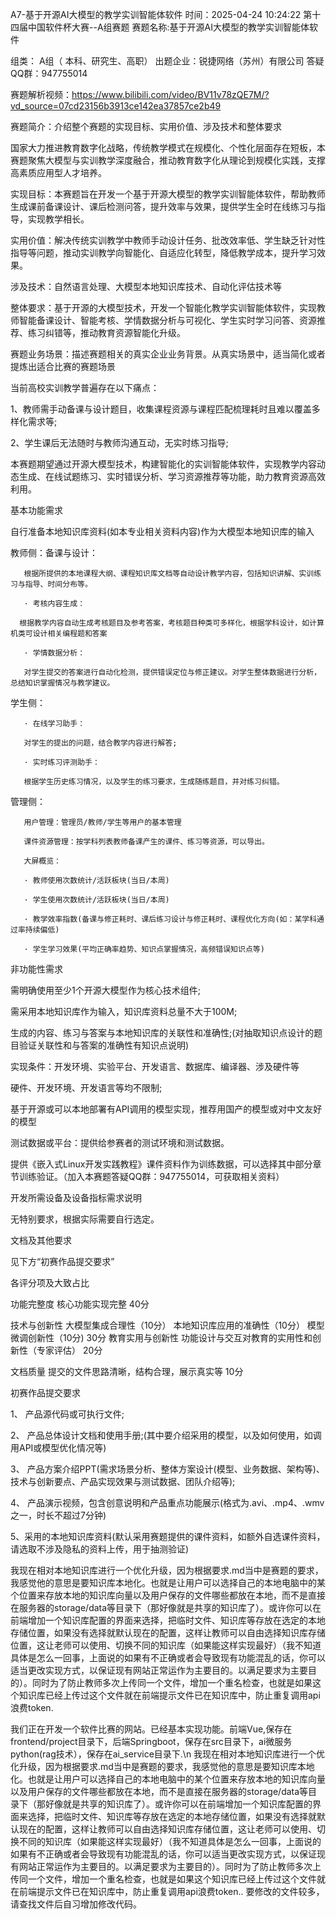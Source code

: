 A7-基于开源AI大模型的教学实训智能体软件
时间：2025-04-24 10:24:22
第十四届中国软件杯大赛--A组赛题
赛题名称:基于开源AI大模型的教学实训智能体软件

组类： A组（ 本科、研究生、高职）
出题企业：锐捷网络（苏州）有限公司
答疑QQ群：947755014

赛题解析视频：https://www.bilibili.com/video/BV11v78zQE7M/?vd_source=07cd23156b3913ce142ea37857ce2b49
 

赛题简介：介绍整个赛题的实现目标、实用价值、涉及技术和整体要求

国家大力推进教育数字化战略，传统教学模式在规模化、个性化层面存在短板，本赛题聚焦大模型与实训教学深度融合，推动教育数字化从理论到规模化实践，支撑高素质应用型人才培养。

实现目标：本赛题旨在开发一个基于开源大模型的教学实训智能体软件，帮助教师生成课前备课设计、课后检测问答，提升效率与效果，提供学生全时在线练习与指导，实现教学相长。

实用价值：解决传统实训教学中教师手动设计任务、批改效率低、学生缺乏针对性指导等问题，推动实训教学向智能化、自适应化转型，降低教学成本，提升学习效果。

涉及技术：自然语言处理、大模型本地知识库技术、自动化评估技术等

整体要求：基于开源的大模型技术，开发一个智能化教学实训智能体软件，实现教师智能备课设计、智能考核、学情数据分析与可视化、学生实时学习问答、资源推荐、练习纠错等，推动教育资源智能化升级。
 

赛题业务场景：描述赛题相关的真实企业业务背景。从真实场景中，适当简化或者提炼出适合比赛的赛题场景

当前高校实训教学普遍存在以下痛点：

1、教师需手动备课与设计题目，收集课程资源与课程匹配梳理耗时且难以覆盖多样化需求等;

2、学生课后无法随时与教师沟通互动，无实时练习指导;

本赛题期望通过开源大模型技术，构建智能化的实训智能体软件，实现教学内容动态生成、在线试题练习、实时错误分析、学习资源推荐等功能，助力教育资源高效利用。
 

基本功能需求

自行准备本地知识库资料(如本专业相关资料内容)作为大模型本地知识库的输入

教师侧：备课与设计：

       根据所提供的本地课程大纲、课程知识库文档等自动设计教学内容，包括知识讲解、实训练习与指导、时间分布等。

       · 考核内容生成：

      根据教学内容自动生成考核题目及参考答案，考核题目种类可多样化，根据学科设计，如计算机类可设计相关编程题和答案

       · 学情数据分析：

       对学生提交的答案进行自动化检测，提供错误定位与修正建议。对学生整体数据进行分析，总结知识掌握情况与教学建议。

学生侧：

       · 在线学习助手：

       对学生的提出的问题，结合教学内容进行解答;

       · 实时练习评测助手：

       根据学生历史练习情况，以及学生的练习要求，生成随练题目，并对练习纠错。

管理侧：

       用户管理：管理员/教师/学生等用户的基本管理

       课件资源管理：按学科列表教师备课产生的课件、练习等资源，可以导出。

       大屏概览：

       · 教师使用次数统计/活跃板块(当日/本周)

       · 学生使用次数统计/活跃板块(当日/本周)

       · 教学效率指数(备课与修正耗时、课后练习设计与修正耗时、课程优化方向(如：某学科通过率持续偏低)

       · 学生学习效果(平均正确率趋势、知识点掌握情况，高频错误知识点等)
 

非功能性需求

需明确使用至少1个开源大模型作为核心技术组件;

需采用本地知识库作为输入，知识库资料总量不大于100M;

生成的内容、练习与答案与本地知识库的关联性和准确性;(对抽取知识点设计的题目验证关联性和与答案的准确性有知识点说明)
 

实现条件：开发环境、实验平台、开发语言、数据库、编译器、涉及硬件等

硬件、开发环境、开发语言等均不限制;

基于开源或可以本地部署有API调用的模型实现，推荐用国产的模型或对中文友好的模型
 

测试数据或平台：提供给参赛者的测试环境和测试数据。

提供《嵌入式Linux开发实践教程》课件资料作为训练数据，可以选择其中部分章节训练验证。（加入本赛题答疑QQ群：947755014，可获取相关资料）

 

开发所需设备及设备指标需求说明

无特别要求，根据实际需要自行选定。
 

文档及其他要求

见下方“初赛作品提交要求”
 

各评分项及大致占比

功能完整度
 	核心功能实现完整
 	40分
 
技术与创新性	大模型集成合理性（10分）
本地知识库应用的准确性（10分）
模型微调创新性（10分)
 	30分
教育实用与创新性
 	功能设计与交互对教育的实用性和创新性（专家评估）
 	20分
 
文档质量
 	提交的文件思路清晰，结构合理，展示真实等
 	10分
 
 

初赛作品提交要求

1、 产品源代码或可执行文件;

2、 产品总体设计文档和使用手册;(其中要介绍采用的模型，以及如何使用，如调用API或模型优化情况等)

3、 产品方案介绍PPT(需求场景分析、整体方案设计(模型、业务数据、架构等)、技术与创新要点、产品实现效果与测试数据、团队介绍等);

4、 产品演示视频，包含创意说明和产品重点功能展示(格式为.avi、.mp4、.wmv之一，时长不超过7分钟)

5、采用的本地知识库资料(默认采用赛题提供的课件资料，如额外自选课件资料，请选取不涉及隐私的资料上传，用于抽测验证)
 

我现在相对本地知识库进行一个优化升级，因为根据要求.md当中是赛题的要求，我感觉他的意思是要知识库本地化。也就是让用户可以选择自己的本地电脑中的某个位置来存放本地的知识库向量以及用户保存的文件哪些都放在本地，而不是直接在服务器的storage/data等目录下（那好像就是共享的知识库了）。或许你可以在前端增加一个知识库配置的界面来选择，把临时文件、知识库等存放在选定的本地存储位置，如果没有选择就默认现在的配置，这样让教师可以自由选择知识库存储位置，这让老师可以使用、切换不同的知识库（如果能这样实现最好）（我不知道具体是怎么一回事，上面说的如果有不正确或者会导致现有功能混乱的话，你可以适当更改实现方式，以保证现有网站正常运作为主要目的。以满足要求为主要目的）。同时为了防止教师多次上传同一个文件，增加一个重名检查，也就是如果这个知识库已经上传过这个文件就在前端提示文件已在知识库中，防止重复调用api浪费token.

我们正在开发一个软件比赛的网站。已经基本实现功能。前端Vue,保存在frontend/project目录下，后端Springboot，保存在src目录下，ai微服务python(rag技术），保存在ai_service目录下.\n  我现在相对本地知识库进行一个优化升级，因为根据要求.md当中是赛题的要求，我感觉他的意思是要知识库本地化。也就是让用户可以选择自己的本地电脑中的某个位置来存放本地的知识库向量以及用户保存的文件哪些都放在本地，而不是直接在服务器的storage/data等目录下（那好像就是共享的知识库了）。或许你可以在前端增加一个知识库配置的界面来选择，把临时文件、知识库等存放在选定的本地存储位置，如果没有选择就默认现在的配置，这样让教师可以自由选择知识库存储位置，这让老师可以使用、切换不同的知识库（如果能这样实现最好）（我不知道具体是怎么一回事，上面说的如果有不正确或者会导致现有功能混乱的话，你可以适当更改实现方式，以保证现有网站正常运作为主要目的。以满足要求为主要目的）。同时为了防止教师多次上传同一个文件，增加一个重名检查，也就是如果这个知识库已经上传过这个文件就在前端提示文件已在知识库中，防止重复调用api浪费token.. 要修改的文件较多，请查找文件后自习增加修改代码。